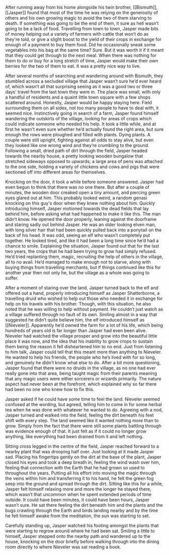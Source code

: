 After running away from his home alongside his twin brother, [[Bismuth]], [[Jasper]] found that most of the time he was relying on the generosity of others and his own growing magic to avoid the two of them starving to death. If something was going to be the end of them, it sure as hell wasn’t going to be a lack of food. Travelling from town to town, Jasper made bits of money helping out a variety of farmers with cattle that won’t do as they're told, or give a slight boost to the yield of their crops in exchange for enough of a payment to buy them food. Did he occasionally sneak some vegetables into his bag at the same time? Sure. But it was worth it if it meant that they could get through to the next meal. When there was nothing for them to do or buy for a long stretch of time, Jasper would make their own berries for the two of them to eat. It was a pretty nice way to live.

After several months of searching and wandering around with Bismuth, they stumbled across a secluded village that Jasper wasn’t sure he’d ever heard of, which wasn’t all that surprising seeing as it was a good two or three days' travel from the last town they were in. The place was small, with only a handful of residents and a quaint little town square with a few shops scattered around. Honestly, Jasper would be happy staying here. Field surrounding them on all sides, not too many people to have to deal with, it seemed nice. Instinctively going in search of a farm, Jasper found himself wandering the outskirts of the village, looking for areas of crops which could indicate someone who needed his help. It took a little while, and at first he wasn’t even sure whether he’d actually found the right area, but sure enough the rows were ploughed and filled with plants. Dying plants. A couple were still upright, fighting against all odds to stay alive, but even they looked like one wrong wind and they’re crumbling to the ground. Following a small, dried path of dirt through the field, Jasper headed towards the nearby house, a pretty looking wooden bungalow that stretched sideways opposed to upwards; a large area of pens was attached to the one side, holding a variety of chickens and cows and pigs that were sectioned off into different areas for themselves.

Knocking on the door, it took a while before someone answered. Jasper had even begun to think that there was no one there. But after a couple of minutes, the wooden door creaked open a tiny amount, and piercing green eyes glared out at him. This probably looked weird, a random genasi knocking on this guy's door when they knew nothing about him. Quickly introducing himself, Jasper motioned towards the dead fields that lay behind him, before asking what had happened to make it like this.
The man didn’t know. He opened the door properly, leaning against the doorframe and staring sadly out behind Jasper. He was an older looking elven man, with long silver hair that had been quickly pulled back into a ponytail on the back of his head. It was odd, seeing an elf who wasn’t completely put together. He looked tired, and like it had been a long time since he’d had a chance to smile. Explaining the situation, Jasper found out that for the last two years, the crops that he had been trying to grow had simply refused. He’d tried replanting them, magic, recruiting the help of others in the village, all to no avail. He’d managed to make enough not to starve, along with buying things from travelling merchants, but if things continued like this for another year then not only he, but the village as a whole was going to suffer.

After a moment of staring over the land, Jasper turned back to the elf and offered out a hand, properly introducing himself as Jasper Shatterborne, a travelling druid who wished to help out those who needed it in exchange for help on his travels with his brother. Though, with this situation, he also noted that he was willing to help without payment. He couldn’t just watch as a village suffered through no fault of its own. Smiling almost in a way that suggested he didn’t quite believe him, the elf introduced himself as [[Nieveler]]. Apparently he’d owned the farm for a lot of his life, which being hundreds of years old is far longer than Jasper had even been alive. Nieveler had watched the village prosper and grow into the beautiful little place it was now, and the idea that his inability to grow crops to sustain them being the reason it fell disheartened him to no end. Just from listening to him talk, Jasper could tell that this meant more than anything to Nieveler. He wanted to help his friends, the people who he’s lived with for so long, and genuinely he didn’t know what else to do. After a bit more questioning, Jasper found that there were no druids in the village, as no one had ever really gone into that area, being taught magic from their parents meaning that any magic users were either sorcerers or wizards primarily. The nature aspect had never been at the forefront, which explained why so far there had been no one who knew how to fix this. 

Jasper asked if he could have some time to feel the land. Nieveler seemed confused at the wording, but agreed, telling him to come in for some herbal tea when he was done with whatever he wanted to do. Agreeing with a nod, Jasper turned and walked into the field, feeling the dirt beneath his feet shift with every step. The land seemed like it wanted nothing more than to grow. Simply from the fact that there were still some plants battling through was evidence enough of that. It just felt as if it could no longer grow anything, like everything had been drained from it and left nothing.

Sitting cross legged in the centre of the field, Jasper reached forward to a nearby plant that was drooping half over. Just looking at it made Jasper sad. Placing his fingertips gently on the dirt at the base of the plant, Jasper closed his eyes and took a deep breath in, feeling the wind wash over him, feeling that connection with the Earth that he had grown so used to throughout the years. Putting all his effort into moving the magic through the veins within him and transferring it to his hand, he felt the green fog seep into the ground and spread through the dirt. Sitting like this for a while, Jasper felt himself relaxing more and more the longer he stayed there, which wasn’t that uncommon when he spent extended periods of time outside. It could have been minutes, it could have been hours, Jasper wasn’t sure. He sat there feeling the dirt beneath him and the plants and the bugs crawling through the Earth and birds landing nearby and by the time he felt himself awake from the meditation, the sun was starting to set.

Carefully standing up, Jasper watched his footing amongst the plants that were starting to regrow around where he had been sat. Smiling a little to himself, Jasper stepped onto the nearby path and wandered up to the house, knocking on the door briefly before walking through into the dining room directly to where Nieveler was sat reading a book.
